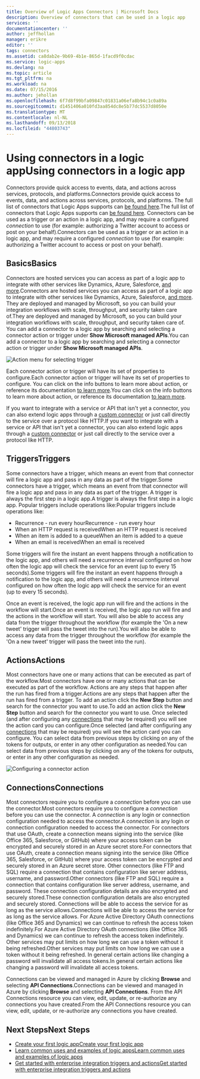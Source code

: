 ```yaml
---
title: Overview of Logic Apps Connectors | Microsoft Docs
description: Overview of connectors that can be used in a logic app
services: ''
documentationcenter: ''
author: jeffhollan
manager: erikre
editor: ''
tags: connectors
ms.assetid: ca8dab2e-9b69-4b1e-865d-1facd9f0cdac
ms.service: logic-apps
ms.devlang: na
ms.topic: article
ms.tgt_pltfrm: na
ms.workload: na
ms.date: 07/15/2016
ms.author: jehollan
ms.openlocfilehash: 6f7d8f99bfa09847c01831a06efa8b94c1c0a89a
ms.sourcegitcommit: d1451406a010fd3aa854dc8e5b77dc5537d8050e
ms.translationtype: MT
ms.contentlocale: nl-NL
ms.lasthandoff: 09/13/2018
ms.locfileid: "44803743"
---
```

# <a name="using-connectors-in-a-logic-app"></a><span data-ttu-id="90d94-103">Using connectors in a logic app</span><span class="sxs-lookup"><span data-stu-id="90d94-103">Using connectors in a logic app</span></span>
<span data-ttu-id="90d94-104">Connectors provide quick access to events, data, and actions across services, protocols, and platforms.</span><span class="sxs-lookup"><span data-stu-id="90d94-104">Connectors provide quick access to events, data, and actions across services, protocols, and platforms.</span></span>  <span data-ttu-id="90d94-105">The full list of connectors that Logic Apps supports can [be found here](apis-list.md).</span><span class="sxs-lookup"><span data-stu-id="90d94-105">The full list of connectors that Logic Apps supports can [be found here](apis-list.md).</span></span>  <span data-ttu-id="90d94-106">Connectors can be used as a trigger or an action in a logic app, and may require a configured *connection* to use (for example: authorizing a Twitter account to access or post on your behalf).</span><span class="sxs-lookup"><span data-stu-id="90d94-106">Connectors can be used as a trigger or an action in a logic app, and may require a configured *connection* to use (for example: authorizing a Twitter account to access or post on your behalf).</span></span>

## <a name="basics"></a><span data-ttu-id="90d94-107">Basics</span><span class="sxs-lookup"><span data-stu-id="90d94-107">Basics</span></span>
<span data-ttu-id="90d94-108">Connectors are hosted services you can access as part of a logic app to integrate with other services like Dynamics, Azure, Salesforce, [and more](apis-list.md).</span><span class="sxs-lookup"><span data-stu-id="90d94-108">Connectors are hosted services you can access as part of a logic app to integrate with other services like Dynamics, Azure, Salesforce, [and more](apis-list.md).</span></span>  <span data-ttu-id="90d94-109">They are deployed and managed by Microsoft, so you can build your integration workflows with scale, throughput, and security taken care of.</span><span class="sxs-lookup"><span data-stu-id="90d94-109">They are deployed and managed by Microsoft, so you can build your integration workflows with scale, throughput, and security taken care of.</span></span>  <span data-ttu-id="90d94-110">You can add a connector to a logic app by searching and selecting a connector action or trigger under **Show Microsoft managed APIs**.</span><span class="sxs-lookup"><span data-stu-id="90d94-110">You can add a connector to a logic app by searching and selecting a connector action or trigger under **Show Microsoft managed APIs**.</span></span>

![Action menu for selecting trigger][1]

<span data-ttu-id="90d94-112">Each connector action or trigger will have its set of properties to configure.</span><span class="sxs-lookup"><span data-stu-id="90d94-112">Each connector action or trigger will have its set of properties to configure.</span></span>  <span data-ttu-id="90d94-113">You can click on the info buttons to learn more about action, or reference its documentation [to learn more](apis-list.md).</span><span class="sxs-lookup"><span data-stu-id="90d94-113">You can click on the info buttons to learn more about action, or reference its documentation [to learn more](apis-list.md).</span></span>

<span data-ttu-id="90d94-114">If you want to integrate with a service or API that isn't yet a connector, you can also extend logic apps through a [custom connector](../logic-apps/logic-apps-create-api-app.md) or just call directly to the service over a protocol like HTTP.</span><span class="sxs-lookup"><span data-stu-id="90d94-114">If you want to integrate with a service or API that isn't yet a connector, you can also extend logic apps through a [custom connector](../logic-apps/logic-apps-create-api-app.md) or just call directly to the service over a protocol like HTTP.</span></span>

## <a name="triggers"></a><span data-ttu-id="90d94-115">Triggers</span><span class="sxs-lookup"><span data-stu-id="90d94-115">Triggers</span></span>
<span data-ttu-id="90d94-116">Some connectors have a trigger, which means an event from that connector will fire a logic app and pass in any data as part of the trigger.</span><span class="sxs-lookup"><span data-stu-id="90d94-116">Some connectors have a trigger, which means an event from that connector will fire a logic app and pass in any data as part of the trigger.</span></span>  <span data-ttu-id="90d94-117">A trigger is always the first step in a logic app.</span><span class="sxs-lookup"><span data-stu-id="90d94-117">A trigger is always the first step in a logic app.</span></span>  <span data-ttu-id="90d94-118">Popular triggers include operations like:</span><span class="sxs-lookup"><span data-stu-id="90d94-118">Popular triggers include operations like:</span></span>

* <span data-ttu-id="90d94-119">Recurrence - run every hour</span><span class="sxs-lookup"><span data-stu-id="90d94-119">Recurrence - run every hour</span></span>
* <span data-ttu-id="90d94-120">When an HTTP request is received</span><span class="sxs-lookup"><span data-stu-id="90d94-120">When an HTTP request is received</span></span>
* <span data-ttu-id="90d94-121">When an item is added to a queue</span><span class="sxs-lookup"><span data-stu-id="90d94-121">When an item is added to a queue</span></span>
* <span data-ttu-id="90d94-122">When an email is received</span><span class="sxs-lookup"><span data-stu-id="90d94-122">When an email is received</span></span>

<span data-ttu-id="90d94-123">Some triggers will fire the instant an event happens through a notification to the logic app, and others will need a recurrence interval configured on how often the logic app will check the service for an event (up to every 15 seconds).</span><span class="sxs-lookup"><span data-stu-id="90d94-123">Some triggers will fire the instant an event happens through a notification to the logic app, and others will need a recurrence interval configured on how often the logic app will check the service for an event (up to every 15 seconds).</span></span>  

<span data-ttu-id="90d94-124">Once an event is received, the logic app run will fire and the actions in the workflow will start.</span><span class="sxs-lookup"><span data-stu-id="90d94-124">Once an event is received, the logic app run will fire and the actions in the workflow will start.</span></span>  <span data-ttu-id="90d94-125">You will also be able to access any data from the trigger throughout the workflow (for example the 'On a new tweet' trigger will pass the tweet into the run).</span><span class="sxs-lookup"><span data-stu-id="90d94-125">You will also be able to access any data from the trigger throughout the workflow (for example the 'On a new tweet' trigger will pass the tweet into the run).</span></span>

## <a name="actions"></a><span data-ttu-id="90d94-126">Actions</span><span class="sxs-lookup"><span data-stu-id="90d94-126">Actions</span></span>
<span data-ttu-id="90d94-127">Most connectors have one or many actions that can be executed as part of the workflow.</span><span class="sxs-lookup"><span data-stu-id="90d94-127">Most connectors have one or many actions that can be executed as part of the workflow.</span></span>  <span data-ttu-id="90d94-128">Actions are any steps that happen after the run has fired from a trigger.</span><span class="sxs-lookup"><span data-stu-id="90d94-128">Actions are any steps that happen after the run has fired from a trigger.</span></span>  <span data-ttu-id="90d94-129">To add an action click the **New Step** button and search for the connector you want to use.</span><span class="sxs-lookup"><span data-stu-id="90d94-129">To add an action click the **New Step** button and search for the connector you want to use.</span></span>  <span data-ttu-id="90d94-130">Once selected (and after configuring any [connections](#connections) that may be required) you will see the action card you can configure.</span><span class="sxs-lookup"><span data-stu-id="90d94-130">Once selected (and after configuring any [connections](#connections) that may be required) you will see the action card you can configure.</span></span>  <span data-ttu-id="90d94-131">You can select data from previous steps by clicking on any of the tokens for outputs, or enter in any other configuration as needed.</span><span class="sxs-lookup"><span data-stu-id="90d94-131">You can select data from previous steps by clicking on any of the tokens for outputs, or enter in any other configuration as needed.</span></span>

![Configuring a connector action][2]

## <a name="connections"></a><span data-ttu-id="90d94-133">Connections</span><span class="sxs-lookup"><span data-stu-id="90d94-133">Connections</span></span>
<span data-ttu-id="90d94-134">Most connectors require you to configure a *connection* before you can use the connector.</span><span class="sxs-lookup"><span data-stu-id="90d94-134">Most connectors require you to configure a *connection* before you can use the connector.</span></span>  <span data-ttu-id="90d94-135">A *connection* is any login or connection configuration needed to access the connector.</span><span class="sxs-lookup"><span data-stu-id="90d94-135">A *connection* is any login or connection configuration needed to access the connector.</span></span>  <span data-ttu-id="90d94-136">For connectors that use OAuth, create a connection means signing into the service (like Office 365, Salesforce, or GitHub) where your access token can be encrypted and securely stored in an Azure secret store.</span><span class="sxs-lookup"><span data-stu-id="90d94-136">For connectors that use OAuth, create a connection means signing into the service (like Office 365, Salesforce, or GitHub) where your access token can be encrypted and securely stored in an Azure secret store.</span></span>  <span data-ttu-id="90d94-137">Other connectors (like FTP and SQL) require a connection that contains configuration like server address, username, and password.</span><span class="sxs-lookup"><span data-stu-id="90d94-137">Other connectors (like FTP and SQL) require a connection that contains configuration like server address, username, and password.</span></span>  <span data-ttu-id="90d94-138">These connection configuration details are also encrypted and securely stored.</span><span class="sxs-lookup"><span data-stu-id="90d94-138">These connection configuration details are also encrypted and securely stored.</span></span>  <span data-ttu-id="90d94-139">Connections will be able to access the service for as long as the service allows.</span><span class="sxs-lookup"><span data-stu-id="90d94-139">Connections will be able to access the service for as long as the service allows.</span></span>  <span data-ttu-id="90d94-140">For Azure Active Directory OAuth connections (like Office 365 and Dynamics) we can continue to refresh the access token indefinitely.</span><span class="sxs-lookup"><span data-stu-id="90d94-140">For Azure Active Directory OAuth connections (like Office 365 and Dynamics) we can continue to refresh the access token indefinitely.</span></span>  <span data-ttu-id="90d94-141">Other services may put limits on how long we can use a token without it being refreshed.</span><span class="sxs-lookup"><span data-stu-id="90d94-141">Other services may put limits on how long we can use a token without it being refreshed.</span></span>  <span data-ttu-id="90d94-142">In general certain actions like changing a password will invalidate all access tokens.</span><span class="sxs-lookup"><span data-stu-id="90d94-142">In general certain actions like changing a password will invalidate all access tokens.</span></span>  

<span data-ttu-id="90d94-143">Connections can be viewed and managed in Azure by clicking **Browse** and selecting **API Connections**.</span><span class="sxs-lookup"><span data-stu-id="90d94-143">Connections can be viewed and managed in Azure by clicking **Browse** and selecting **API Connections**.</span></span>  <span data-ttu-id="90d94-144">From the API Connections resource you can view, edit, update, or re-authorize any connections you have created.</span><span class="sxs-lookup"><span data-stu-id="90d94-144">From the API Connections resource you can view, edit, update, or re-authorize any connections you have created.</span></span>

## <a name="next-steps"></a><span data-ttu-id="90d94-145">Next Steps</span><span class="sxs-lookup"><span data-stu-id="90d94-145">Next Steps</span></span>
* [<span data-ttu-id="90d94-146">Create your first logic app</span><span class="sxs-lookup"><span data-stu-id="90d94-146">Create your first logic app</span></span>](../logic-apps/quickstart-create-first-logic-app-workflow.md)
* [<span data-ttu-id="90d94-147">Learn common uses and examples of logic apps</span><span class="sxs-lookup"><span data-stu-id="90d94-147">Learn common uses and examples of logic apps</span></span>](../logic-apps/logic-apps-examples-and-scenarios.md)
* [<span data-ttu-id="90d94-148">Get started with enterprise integration triggers and actions</span><span class="sxs-lookup"><span data-stu-id="90d94-148">Get started with enterprise integration triggers and actions</span></span>](../logic-apps/logic-apps-enterprise-integration-overview.md)

<!--Image References -->
[1]: ./media/connectors-overview/addAction.png
[2]: ./media/connectors-overview/configureAction.png
